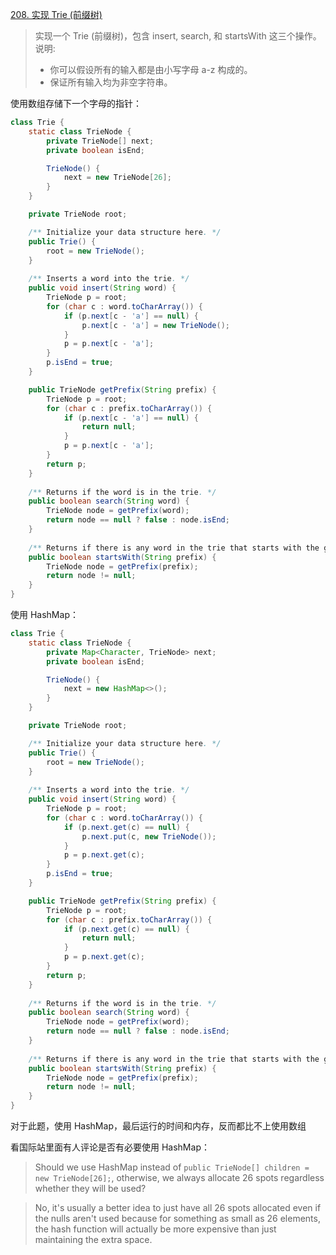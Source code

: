 [208. 实现 Trie (前缀树)](https://leetcode-cn.com/problems/implement-trie-prefix-tree/)
> 实现一个 Trie (前缀树)，包含 insert, search, 和 startsWith 这三个操作。   
> 说明:
> * 你可以假设所有的输入都是由小写字母 a-z 构成的。
> * 保证所有输入均为非空字符串。

使用数组存储下一个字母的指针：

```java
class Trie {
    static class TrieNode {
        private TrieNode[] next;
        private boolean isEnd;

        TrieNode() {
            next = new TrieNode[26];
        }
    }

    private TrieNode root;

    /** Initialize your data structure here. */
    public Trie() {
        root = new TrieNode();
    }
    
    /** Inserts a word into the trie. */
    public void insert(String word) {
        TrieNode p = root;
        for (char c : word.toCharArray()) {
            if (p.next[c - 'a'] == null) {
                p.next[c - 'a'] = new TrieNode();
            }
            p = p.next[c - 'a'];
        }
        p.isEnd = true;
    }

    public TrieNode getPrefix(String prefix) {
        TrieNode p = root;
        for (char c : prefix.toCharArray()) {
            if (p.next[c - 'a'] == null) {
                return null;
            }
            p = p.next[c - 'a'];
        }
        return p;
    }
    
    /** Returns if the word is in the trie. */
    public boolean search(String word) {
        TrieNode node = getPrefix(word);
        return node == null ? false : node.isEnd;
    }
    
    /** Returns if there is any word in the trie that starts with the given prefix. */
    public boolean startsWith(String prefix) {
        TrieNode node = getPrefix(prefix);
        return node != null;
    }
}
```

使用 HashMap：
```java
class Trie {
    static class TrieNode {
        private Map<Character, TrieNode> next;
        private boolean isEnd;

        TrieNode() {
            next = new HashMap<>();
        }
    }

    private TrieNode root;

    /** Initialize your data structure here. */
    public Trie() {
        root = new TrieNode();
    }
    
    /** Inserts a word into the trie. */
    public void insert(String word) {
        TrieNode p = root; 
        for (char c : word.toCharArray()) {
            if (p.next.get(c) == null) {
                p.next.put(c, new TrieNode());
            }
            p = p.next.get(c);
        }
        p.isEnd = true;
    }

    public TrieNode getPrefix(String prefix) {
        TrieNode p = root;
        for (char c : prefix.toCharArray()) {
            if (p.next.get(c) == null) {
                return null;
            }
            p = p.next.get(c);
        }
        return p;
    }
    
    /** Returns if the word is in the trie. */
    public boolean search(String word) {
        TrieNode node = getPrefix(word);
        return node == null ? false : node.isEnd;
    }
    
    /** Returns if there is any word in the trie that starts with the given prefix. */
    public boolean startsWith(String prefix) {
        TrieNode node = getPrefix(prefix);
        return node != null;
    }
}
```
对于此题，使用 HashMap，最后运行的时间和内存，反而都比不上使用数组

看国际站里面有人评论是否有必要使用 HashMap：

> Should we use HashMap instead of `public TrieNode[] children = new TrieNode[26];`, otherwise, we always allocate 26 spots regardless whether they will be used?

> No, it's usually a better idea to just have all 26 spots allocated even if the nulls aren't used because for something as small as 26 elements, the hash function will actually be more expensive than just maintaining the extra space.